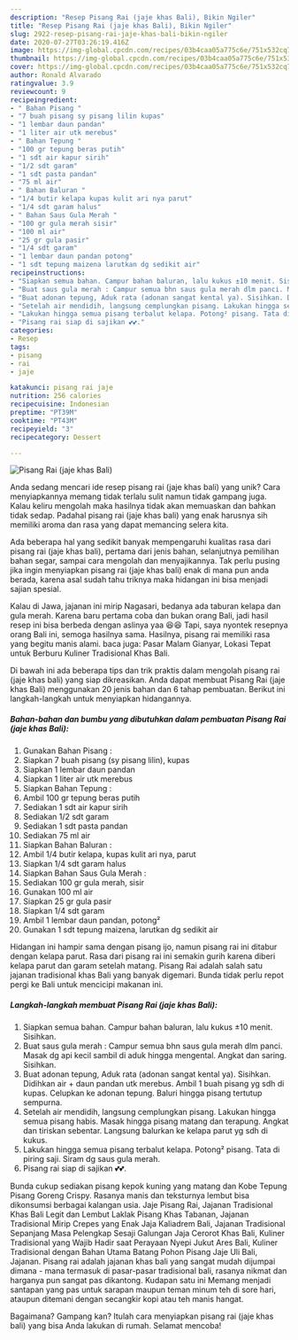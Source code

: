 ```yaml
---
description: "Resep Pisang Rai (jaje khas Bali), Bikin Ngiler"
title: "Resep Pisang Rai (jaje khas Bali), Bikin Ngiler"
slug: 2922-resep-pisang-rai-jaje-khas-bali-bikin-ngiler
date: 2020-07-27T03:26:19.416Z
image: https://img-global.cpcdn.com/recipes/03b4caa05a775c6e/751x532cq70/pisang-rai-jaje-khas-bali-foto-resep-utama.jpg
thumbnail: https://img-global.cpcdn.com/recipes/03b4caa05a775c6e/751x532cq70/pisang-rai-jaje-khas-bali-foto-resep-utama.jpg
cover: https://img-global.cpcdn.com/recipes/03b4caa05a775c6e/751x532cq70/pisang-rai-jaje-khas-bali-foto-resep-utama.jpg
author: Ronald Alvarado
ratingvalue: 3.9
reviewcount: 9
recipeingredient:
- " Bahan Pisang "
- "7 buah pisang sy pisang lilin kupas"
- "1 lembar daun pandan"
- "1 liter air utk merebus"
- " Bahan Tepung "
- "100 gr tepung beras putih"
- "1 sdt air kapur sirih"
- "1/2 sdt garam"
- "1 sdt pasta pandan"
- "75 ml air"
- " Bahan Baluran "
- "1/4 butir kelapa kupas kulit ari nya parut"
- "1/4 sdt garam halus"
- " Bahan Saus Gula Merah "
- "100 gr gula merah sisir"
- "100 ml air"
- "25 gr gula pasir"
- "1/4 sdt garam"
- "1 lembar daun pandan potong"
- "1 sdt tepung maizena larutkan dg sedikit air"
recipeinstructions:
- "Siapkan semua bahan. Campur bahan baluran, lalu kukus ±10 menit. Sisihkan."
- "Buat saus gula merah : Campur semua bhn saus gula merah dlm panci. Masak dg api kecil sambil di aduk hingga mengental. Angkat dan saring. Sisihkan."
- "Buat adonan tepung, Aduk rata (adonan sangat kental ya). Sisihkan. Didihkan air + daun pandan utk merebus. Ambil 1 buah pisang yg sdh di kupas. Celupkan ke adonan tepung. Baluri hingga pisang tertutup sempurna."
- "Setelah air mendidih, langsung cemplungkan pisang. Lakukan hingga semua pisang habis. Masak hingga pisang matang dan terapung. Angkat dan tiriskan sebentar. Langsung balurkan ke kelapa parut yg sdh di kukus."
- "Lakukan hingga semua pisang terbalut kelapa. Potong² pisang. Tata di piring saji. Siram dg saus gula merah."
- "Pisang rai siap di sajikan 💕💕."
categories:
- Resep
tags:
- pisang
- rai
- jaje

katakunci: pisang rai jaje 
nutrition: 256 calories
recipecuisine: Indonesian
preptime: "PT39M"
cooktime: "PT43M"
recipeyield: "3"
recipecategory: Dessert

---
```



![Pisang Rai (jaje khas Bali)](https://img-global.cpcdn.com/recipes/03b4caa05a775c6e/751x532cq70/pisang-rai-jaje-khas-bali-foto-resep-utama.jpg)

Anda sedang mencari ide resep pisang rai (jaje khas bali) yang unik? Cara menyiapkannya memang tidak terlalu sulit namun tidak gampang juga. Kalau keliru mengolah maka hasilnya tidak akan memuaskan dan bahkan tidak sedap. Padahal pisang rai (jaje khas bali) yang enak harusnya sih memiliki aroma dan rasa yang dapat memancing selera kita.

Ada beberapa hal yang sedikit banyak mempengaruhi kualitas rasa dari pisang rai (jaje khas bali), pertama dari jenis bahan, selanjutnya pemilihan bahan segar, sampai cara mengolah dan menyajikannya. Tak perlu pusing jika ingin menyiapkan pisang rai (jaje khas bali) enak di mana pun anda berada, karena asal sudah tahu triknya maka hidangan ini bisa menjadi sajian spesial.

Kalau di Jawa, jajanan ini mirip Nagasari, bedanya ada taburan kelapa dan gula merah. Karena baru pertama coba dan bukan orang Bali, jadi hasil resep ini bisa berbeda dengan aslinya yaa 😆😆 Tapi, saya nyontek resepnya orang Bali ini, semoga hasilnya sama. Hasilnya, pisang rai memiliki rasa yang begitu manis alami. baca juga: Pasar Malam Gianyar, Lokasi Tepat untuk Berburu Kuliner Tradisional Khas Bali.


Di bawah ini ada beberapa tips dan trik praktis dalam mengolah pisang rai (jaje khas bali) yang siap dikreasikan. Anda dapat membuat Pisang Rai (jaje khas Bali) menggunakan 20 jenis bahan dan 6 tahap pembuatan. Berikut ini langkah-langkah untuk menyiapkan hidangannya.

<!--inarticleads1-->

##### Bahan-bahan dan bumbu yang dibutuhkan dalam pembuatan Pisang Rai (jaje khas Bali):

1. Gunakan  Bahan Pisang :
1. Siapkan 7 buah pisang (sy pisang lilin), kupas
1. Siapkan 1 lembar daun pandan
1. Siapkan 1 liter air utk merebus
1. Siapkan  Bahan Tepung :
1. Ambil 100 gr tepung beras putih
1. Sediakan 1 sdt air kapur sirih
1. Sediakan 1/2 sdt garam
1. Sediakan 1 sdt pasta pandan
1. Sediakan 75 ml air
1. Siapkan  Bahan Baluran :
1. Ambil 1/4 butir kelapa, kupas kulit ari nya, parut
1. Siapkan 1/4 sdt garam halus
1. Siapkan  Bahan Saus Gula Merah :
1. Sediakan 100 gr gula merah, sisir
1. Gunakan 100 ml air
1. Siapkan 25 gr gula pasir
1. Siapkan 1/4 sdt garam
1. Ambil 1 lembar daun pandan, potong²
1. Gunakan 1 sdt tepung maizena, larutkan dg sedikit air


Hidangan ini hampir sama dengan pisang ijo, namun pisang rai ini ditabur dengan kelapa parut. Rasa dari pisang rai ini semakin gurih karena diberi kelapa parut dan garam setelah matang. Pisang Rai adalah salah satu jajanan tradisional khas Bali yang banyak digemari. Bunda tidak perlu repot pergi ke Bali untuk mencicipi makanan ini. 

<!--inarticleads2-->

##### Langkah-langkah membuat Pisang Rai (jaje khas Bali):

1. Siapkan semua bahan. Campur bahan baluran, lalu kukus ±10 menit. Sisihkan.
1. Buat saus gula merah : Campur semua bhn saus gula merah dlm panci. Masak dg api kecil sambil di aduk hingga mengental. Angkat dan saring. Sisihkan.
1. Buat adonan tepung, Aduk rata (adonan sangat kental ya). Sisihkan. Didihkan air + daun pandan utk merebus. Ambil 1 buah pisang yg sdh di kupas. Celupkan ke adonan tepung. Baluri hingga pisang tertutup sempurna.
1. Setelah air mendidih, langsung cemplungkan pisang. Lakukan hingga semua pisang habis. Masak hingga pisang matang dan terapung. Angkat dan tiriskan sebentar. Langsung balurkan ke kelapa parut yg sdh di kukus.
1. Lakukan hingga semua pisang terbalut kelapa. Potong² pisang. Tata di piring saji. Siram dg saus gula merah.
1. Pisang rai siap di sajikan 💕💕.


Bunda cukup sediakan pisang kepok kuning yang matang dan Kobe Tepung Pisang Goreng Crispy. Rasanya manis dan teksturnya lembut bisa dikonsumsi berbagai kalangan usia. Jaje Pisang Rai, Jajanan Tradisional Khas Bali Legit dan Lembut Laklak Pisang Khas Tabanan, Jajanan Tradisional Mirip Crepes yang Enak Jaja Kaliadrem Bali, Jajanan Tradisional Sepanjang Masa Pelengkap Sesaji Galungan Jaja Cerorot Khas Bali, Kuliner Tradisional yang Wajib Hadir saat Perayaan Nyepi Jukut Ares Bali, Kuliner Tradisional dengan Bahan Utama Batang Pohon Pisang Jaje Uli Bali, Jajanan. Pisang rai adalah jajanan khas bali yang sangat mudah dijumpai dimana - mana termasuk di pasar-pasar tradisional bali, rasanya nikmat dan harganya pun sangat pas dikantong. Kudapan satu ini Memang menjadi santapan yang pas untuk sarapan maupun teman minum teh di sore hari, ataupun ditemani dengan secangkir kopi atau teh manis hangat. 

Bagaimana? Gampang kan? Itulah cara menyiapkan pisang rai (jaje khas bali) yang bisa Anda lakukan di rumah. Selamat mencoba!
